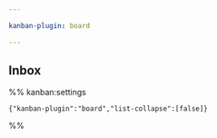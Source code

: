 ```yaml
---

kanban-plugin: board

---
```


## Inbox





%% kanban:settings
```
{"kanban-plugin":"board","list-collapse":[false]}
```
%%